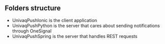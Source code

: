## Folders structure

- UnivaqPushIonic is the client application
- UnivaqPushPython is the server that cares about sending notifications through OneSignal
- UnivaqPushSpring is the server that handles REST requests
